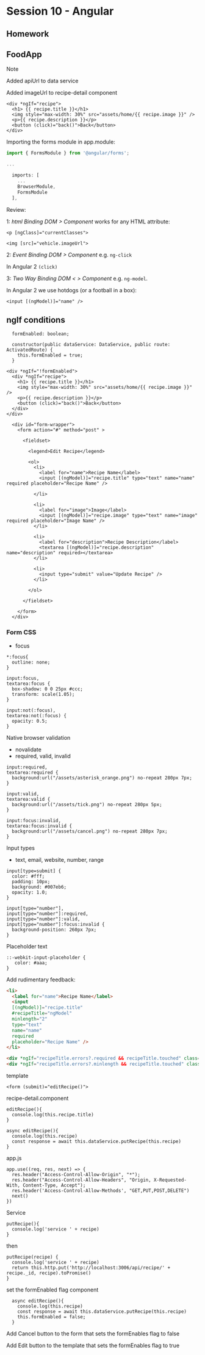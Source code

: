 # Session 10 - Angular

## Homework



## FoodApp

Note

Added apiUrl to data service

Added imageUrl to recipe-detail component

```
<div *ngIf="recipe">
  <h1> {{ recipe.title }}</h1>
  <img style="max-width: 30%" src="assets/home/{{ recipe.image }}" />
  <p>{{ recipe.description }}</p>
  <button (click)="back()">Back</button>
</div>
```

Importing the forms module in app.module:

```js
import { FormsModule } from '@angular/forms';

...

  imports: [
    ...
    BrowserModule,
    FormsModule
  ],
```

Review:

1: *html Binding  DOM > Component* works for any HTML attribute:

`<p [ngClass]="currentClasses">`

`<img [src]="vehicle.imageUrl">`

2: *Event Binding  DOM > Component* e.g. `ng-click`

In Angular 2 `(click)`

3: *Two Way Binding  DOM < > Component* e.g. `ng-model`. 

In Angular 2 we use hotdogs (or a football in a box):

`<input [(ngModel)]="name" />`

## ngIf conditions

```
  formEnabled: boolean;

  constructor(public dataService: DataService, public route: ActivatedRoute) {
    this.formEnabled = true;
  }
```

```
<div *ngIf="!formEnabled">
  <div *ngIf="recipe">
    <h1> {{ recipe.title }}</h1>
    <img style="max-width: 30%" src="assets/home/{{ recipe.image }}" />
    <p>{{ recipe.description }}</p>
    <button (click)="back()">Back</button>
  </div>
</div>
```


```
  <div id="form-wrapper">
    <form action="#" method="post" > 
    
      <fieldset>

        <legend>Edit Recipe</legend>

        <ol>
          <li>
            <label for="name">Recipe Name</label>
            <input [(ngModel)]="recipe.title" type="text" name="name" required placeholder="Recipe Name" />

          </li>

          <li>
            <label for="image">Image</label>
            <input [(ngModel)]="recipe.image" type="text" name="image" required placeholder="Image Name" />
          </li>

          <li>
            <label for="description">Recipe Description</label> 
            <textarea [(ngModel)]="recipe.description" name="description" required></textarea>
          </li>

          <li>
            <input type="submit" value="Update Recipe" />
          </li>

        </ol>

      </fieldset>

    </form>
  </div>  
```

### Form CSS

* focus

```
*:focus{
  outline: none;
}

input:focus, 
textarea:focus {
  box-shadow: 0 0 25px #ccc;
  transform: scale(1.05);
}

input:not(:focus), 
textarea:not(:focus) {
  opacity: 0.5;
}
```

Native browser validation

* novalidate
* required, valid, invalid

```
input:required, 
textarea:required {
  background:url("/assets/asterisk_orange.png") no-repeat 280px 7px;  
}

input:valid, 
textarea:valid {
  background:url("/assets/tick.png") no-repeat 280px 5px;     
}

input:focus:invalid, 
textarea:focus:invalid {
  background:url("/assets/cancel.png") no-repeat 280px 7px;         
}
```

Input types

* text, email, website, number, range

```
input[type=submit] {
  color: #fff;
  padding: 10px;
  background: #007eb6;
  opacity: 1.0;
}

input[type="number"], 
input[type="number"]:required, 
input[type="number"]:valid, 
input[type="number"]:focus:invalid {
  background-position: 260px 7px; 
}
```

Placeholder text

```
::-webkit-input-placeholder {
   color: #aaa;
}
```

Add rudimentary feedback:

```html
<li>
  <label for="name">Recipe Name</label>
  <input 
  [(ngModel)]="recipe.title" 
  #recipeTitle="ngModel" 
  minlength="2" 
  type="text" 
  name="name" 
  required 
  placeholder="Recipe Name" />
</li>

<div *ngIf="recipeTitle.errors?.required && recipeTitle.touched" class="alert">Title is required</div>
<div *ngIf="recipeTitle.errors?.minlength && recipeTitle.touched" class="alert">Recipe title should be longer</div>
```

template

```
<form (submit)="editRecipe()">
```

recipe-detail.component

```
editRecipe(){
  console.log(this.recipe.title)
}
```

```
async editRecipe(){
  console.log(this.recipe)
  const response = await this.dataService.putRecipe(this.recipe)
}
```

app.js

```
app.use((req, res, next) => {
  res.header("Access-Control-Allow-Origin", "*");
  res.header("Access-Control-Allow-Headers", "Origin, X-Requested-With, Content-Type, Accept");
  res.header('Access-Control-Allow-Methods', "GET,PUT,POST,DELETE")
  next()
})
```

Service

```
putRecipe(){
  console.log('service ' + recipe)
}
```

then

```
putRecipe(recipe) {
  console.log('service ' + recipe)
  return this.http.put('http://localhost:3006/api/recipe/' + recipe._id, recipe).toPromise()
}
```

set the formEnabled flag component

```
  async editRecipe(){
    console.log(this.recipe)
    const response = await this.dataService.putRecipe(this.recipe)
    this.formEnabled = false;
  }
```

Add Cancel button to the form that sets the formEnables flag to false

Add Edit button to the template that sets the formEnables flag to true





